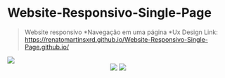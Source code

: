 
  # Website-Responsivo-Single-Page
  
  > Website responsivo
  *Navegação em uma página
  *Ux Design
  Link: https://renatomartinsxrd.github.io/Website-Responsivo-Single-Page.github.io/
  
  <img src="https://github.com/RenatoMartinsXrd/Website-Responsivo-Single-Page.github.io/blob/master/img/print-desktop.JPG">
  
  <center>
  <img src="https://github.com/RenatoMartinsXrd/Website-Responsivo-Single-Page.github.io/blob/master/img/print-mobile.JPG">
  <img src="https://github.com/RenatoMartinsXrd/Website-Responsivo-Single-Page.github.io/blob/master/img/print-mobile-2.JPG">
  </center>
  
  
 

